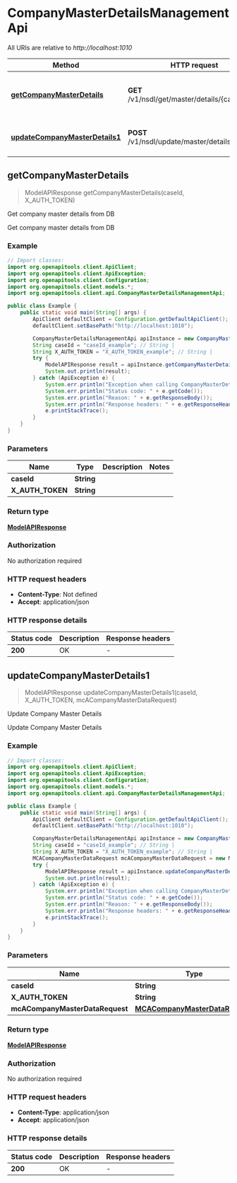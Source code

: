 # CompanyMasterDetailsManagementApi

All URIs are relative to *http://localhost:1010*

| Method | HTTP request | Description |
|------------- | ------------- | -------------|
| [**getCompanyMasterDetails**](CompanyMasterDetailsManagementApi.md#getCompanyMasterDetails) | **GET** /v1/nsdl/get/master/details/{caseId} | Get company master details from DB |
| [**updateCompanyMasterDetails1**](CompanyMasterDetailsManagementApi.md#updateCompanyMasterDetails1) | **POST** /v1/nsdl/update/master/details/{caseId} | Update Company Master Details |



## getCompanyMasterDetails

> ModelAPIResponse getCompanyMasterDetails(caseId, X_AUTH_TOKEN)

Get company master details from DB

Get company master details from DB

### Example

```java
// Import classes:
import org.openapitools.client.ApiClient;
import org.openapitools.client.ApiException;
import org.openapitools.client.Configuration;
import org.openapitools.client.models.*;
import org.openapitools.client.api.CompanyMasterDetailsManagementApi;

public class Example {
    public static void main(String[] args) {
        ApiClient defaultClient = Configuration.getDefaultApiClient();
        defaultClient.setBasePath("http://localhost:1010");

        CompanyMasterDetailsManagementApi apiInstance = new CompanyMasterDetailsManagementApi(defaultClient);
        String caseId = "caseId_example"; // String | 
        String X_AUTH_TOKEN = "X_AUTH_TOKEN_example"; // String | 
        try {
            ModelAPIResponse result = apiInstance.getCompanyMasterDetails(caseId, X_AUTH_TOKEN);
            System.out.println(result);
        } catch (ApiException e) {
            System.err.println("Exception when calling CompanyMasterDetailsManagementApi#getCompanyMasterDetails");
            System.err.println("Status code: " + e.getCode());
            System.err.println("Reason: " + e.getResponseBody());
            System.err.println("Response headers: " + e.getResponseHeaders());
            e.printStackTrace();
        }
    }
}
```

### Parameters


| Name | Type | Description  | Notes |
|------------- | ------------- | ------------- | -------------|
| **caseId** | **String**|  | |
| **X_AUTH_TOKEN** | **String**|  | |

### Return type

[**ModelAPIResponse**](ModelAPIResponse.md)

### Authorization

No authorization required

### HTTP request headers

- **Content-Type**: Not defined
- **Accept**: application/json


### HTTP response details
| Status code | Description | Response headers |
|-------------|-------------|------------------|
| **200** | OK |  -  |


## updateCompanyMasterDetails1

> ModelAPIResponse updateCompanyMasterDetails1(caseId, X_AUTH_TOKEN, mcACompanyMasterDataRequest)

Update Company Master Details

Update Company Master Details

### Example

```java
// Import classes:
import org.openapitools.client.ApiClient;
import org.openapitools.client.ApiException;
import org.openapitools.client.Configuration;
import org.openapitools.client.models.*;
import org.openapitools.client.api.CompanyMasterDetailsManagementApi;

public class Example {
    public static void main(String[] args) {
        ApiClient defaultClient = Configuration.getDefaultApiClient();
        defaultClient.setBasePath("http://localhost:1010");

        CompanyMasterDetailsManagementApi apiInstance = new CompanyMasterDetailsManagementApi(defaultClient);
        String caseId = "caseId_example"; // String | 
        String X_AUTH_TOKEN = "X_AUTH_TOKEN_example"; // String | 
        MCACompanyMasterDataRequest mcACompanyMasterDataRequest = new MCACompanyMasterDataRequest(); // MCACompanyMasterDataRequest | 
        try {
            ModelAPIResponse result = apiInstance.updateCompanyMasterDetails1(caseId, X_AUTH_TOKEN, mcACompanyMasterDataRequest);
            System.out.println(result);
        } catch (ApiException e) {
            System.err.println("Exception when calling CompanyMasterDetailsManagementApi#updateCompanyMasterDetails1");
            System.err.println("Status code: " + e.getCode());
            System.err.println("Reason: " + e.getResponseBody());
            System.err.println("Response headers: " + e.getResponseHeaders());
            e.printStackTrace();
        }
    }
}
```

### Parameters


| Name | Type | Description  | Notes |
|------------- | ------------- | ------------- | -------------|
| **caseId** | **String**|  | |
| **X_AUTH_TOKEN** | **String**|  | |
| **mcACompanyMasterDataRequest** | [**MCACompanyMasterDataRequest**](MCACompanyMasterDataRequest.md)|  | |

### Return type

[**ModelAPIResponse**](ModelAPIResponse.md)

### Authorization

No authorization required

### HTTP request headers

- **Content-Type**: application/json
- **Accept**: application/json


### HTTP response details
| Status code | Description | Response headers |
|-------------|-------------|------------------|
| **200** | OK |  -  |

